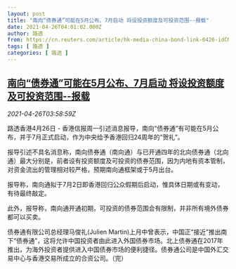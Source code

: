 ```yaml
---
layout: post
title: "南向“债券通”可能在5月公布、7月启动 将设投资额度及可投资范围--报载"
date: 2021-04-26T04:01:02.000Z
author: 路透
from: https://cn.reuters.com/article/hk-media-china-bond-link-0426-idCNKBS2CD0AS
tags: [ 路透 ]
categories: [ 路透 ]
---
```

<!--1619409662000-->
[南向“债券通”可能在5月公布、7月启动 将设投资额度及可投资范围--报载](https://cn.reuters.com/article/hk-media-china-bond-link-0426-idCNKBS2CD0AS)
------

<div>
<div><i>2021-04-26T03:58:59Z</i></div><p>路透香港4月26日 - 香港信报周一引述消息报导，南向“债券通”有可能在5月公布，并于7月正式启动，作为中央给予香港回归24周年的“贺礼”。</p><p>报导引述不具名消息称，南向债券通（南向通）与已开通四年的北向债券通（北向通）最大分别是，前者设有投资额度及可投资的债券范围，因为内地有资本管制，对资金流出的管理相对较严格，预期南向通框架或于5月出台。</p><p>报导称，南向通拟于7月2日即香港回归公众假期后启动，惟具体日期或有变动，有待最终敲定。</p><p>此外，报导称，南向通开通初期，可投资的债券范围会有限制，并非所有境外债券都可以买卖。</p><p>债券通有限公司总经理马俊礼(Julien Martin)上月中曾表示，中国正“接近”推出南下“债券通”，这将允许中国投资者由此进入外国债券市场。北上债券通在2017年推出，为海外投资者提供进入中国债券市场的便利捷径。债券通公司是中国外汇交易中心与香港交易所成立的合资公司。（完）</p>
</div>
